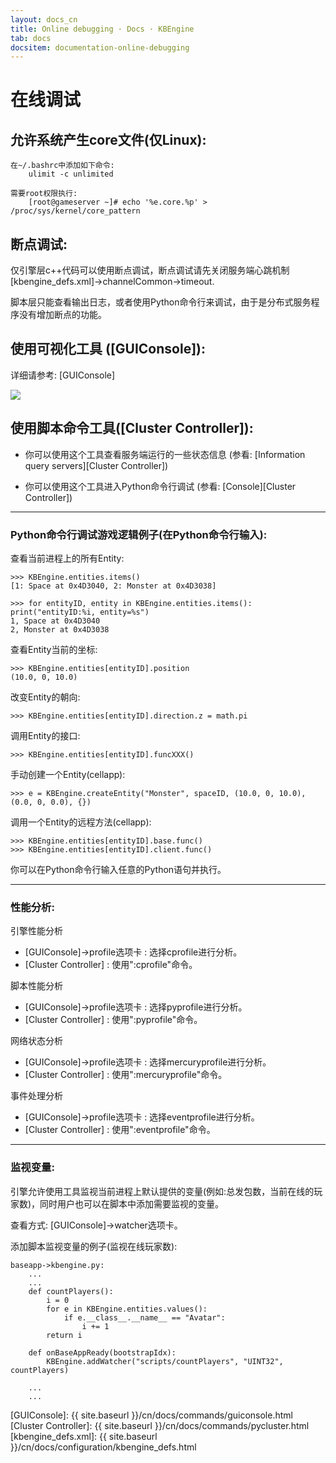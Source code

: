 ```yaml
---
layout: docs_cn
title: Online debugging · Docs · KBEngine
tab: docs
docsitem: documentation-online-debugging
---
```


在线调试
====================

允许系统产生core文件(仅Linux):
--------------------------------------

	在~/.bashrc中添加如下命令:
		ulimit -c unlimited
	
	需要root权限执行:
		[root@gameserver ~]# echo '%e.core.%p' > /proc/sys/kernel/core_pattern


断点调试:
--------------------------------------

仅引擎层c++代码可以使用断点调试，断点调试请先关闭服务端心跳机制[kbengine_defs.xml]->channelCommon->timeout.

脚本层只能查看输出日志，或者使用Python命令行来调试，由于是分布式服务程序没有增加断点的功能。


使用可视化工具 ([GUIConsole]):
--------------------------------------

详细请参考: [GUIConsole]

<img class="screenshots-img" src="{{ site.baseurl }}/assets/img/screenshots/guiconsole_debug.jpg">

使用脚本命令工具([Cluster Controller]):
--------------------------------------

* 你可以使用这个工具查看服务端运行的一些状态信息 (参看: [Information query servers][Cluster Controller])

* 你可以使用这个工具进入Python命令行调试 (参看: [Console][Cluster Controller])


------------------------------------------------------------------------------------------------------------

### Python命令行调试游戏逻辑例子(在Python命令行输入):

查看当前进程上的所有Entity:

	>>> KBEngine.entities.items()
	[1: Space at 0x4D3040, 2: Monster at 0x4D3038]

	>>> for entityID, entity in KBEngine.entities.items(): print("entityID:%i, entity=%s")
	1, Space at 0x4D3040
	2, Monster at 0x4D3038


查看Entity当前的坐标:

	>>> KBEngine.entities[entityID].position
	(10.0, 0, 10.0)


改变Entity的朝向:

	>>> KBEngine.entities[entityID].direction.z = math.pi


调用Entity的接口:

	>>> KBEngine.entities[entityID].funcXXX()


手动创建一个Entity(cellapp):

	>>> e = KBEngine.createEntity("Monster", spaceID, (10.0, 0, 10.0), (0.0, 0, 0.0), {})


调用一个Entity的远程方法(cellapp):

	>>> KBEngine.entities[entityID].base.func()
	>>> KBEngine.entities[entityID].client.func()


你可以在Python命令行输入任意的Python语句并执行。



------------------------------------------------------------------------------------------------------------


### 性能分析:

引擎性能分析

* [GUIConsole]->profile选项卡	: 选择cprofile进行分析。
* [Cluster Controller]		: 使用":cprofile"命令。

脚本性能分析

* [GUIConsole]->profile选项卡	: 选择pyprofile进行分析。
* [Cluster Controller]		: 使用":pyprofile"命令。

网络状态分析

* [GUIConsole]->profile选项卡	: 选择mercuryprofile进行分析。
* [Cluster Controller]		: 使用":mercuryprofile"命令。

事件处理分析

* [GUIConsole]->profile选项卡	: 选择eventprofile进行分析。
* [Cluster Controller]		: 使用":eventprofile"命令。



------------------------------------------------------------------------------------------------------------


### 监视变量:

引擎允许使用工具监视当前进程上默认提供的变量(例如:总发包数，当前在线的玩家数)，同时用户也可以在脚本中添加需要监视的变量。

查看方式: [GUIConsole]->watcher选项卡。

添加脚本监视变量的例子(监视在线玩家数):
	
	baseapp->kbengine.py:
		...
		...
		def countPlayers():
			i = 0
			for e in KBEngine.entities.values():
				if e.__class__.__name__ == "Avatar":
					i += 1
			return i

		def onBaseAppReady(bootstrapIdx):
			KBEngine.addWatcher("scripts/countPlayers", "UINT32", countPlayers)

		...
		...



[GUIConsole]: {{ site.baseurl }}/cn/docs/commands/guiconsole.html
[Cluster Controller]: {{ site.baseurl }}/cn/docs/commands/pycluster.html
[kbengine_defs.xml]: {{ site.baseurl }}/cn/docs/configuration/kbengine_defs.html
